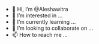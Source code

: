 - 👋 Hi, I’m @Aleshawitra
- 👀 I’m interested in ...
- 🌱 I’m currently learning ...
- 💞️ I’m looking to collaborate on ...
- 📫 How to reach me ...

<!---
Aleshawitra/Aleshawitra is a ✨ special ✨ repository because its `README.md` (this file) appears on your GitHub profile.
You can click the Preview link to take a look at your changes.
--->
